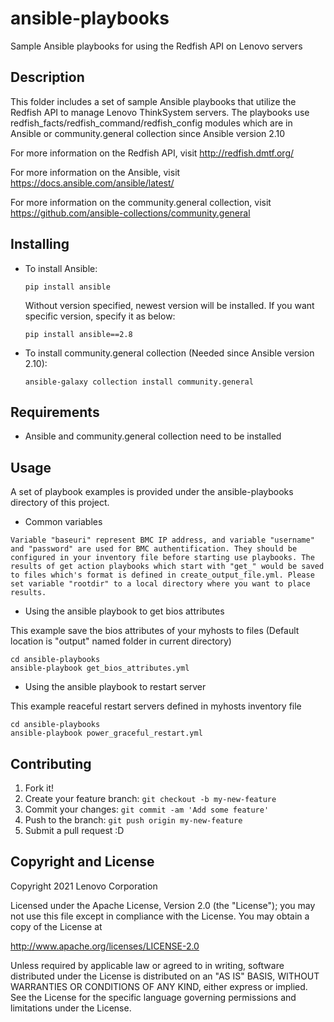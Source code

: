 # ansible-playbooks

Sample Ansible playbooks for using the Redfish API on Lenovo servers

Description
----------

This folder includes a set of sample Ansible playbooks that utilize the Redfish API to manage Lenovo ThinkSystem servers.  The playbooks use redfish_facts/redfish_command/redfish_config modules which are in Ansible or community.general collection since Ansible version 2.10

For more information on the Redfish API, visit <http://redfish.dmtf.org/>

For more information on the Ansible, visit <https://docs.ansible.com/ansible/latest/>

For more information on the community.general collection, visit <https://github.com/ansible-collections/community.general>

Installing
----------

* To install Ansible:
    
    `pip install ansible`

    Without version specified, newest version will be installed. If you want specific version, specify it as below:

    `pip install ansible==2.8`

* To install community.general collection (Needed since Ansible version 2.10):

    `ansible-galaxy collection install community.general`

Requirements
----------

* Ansible and community.general collection need to be installed

Usage
----------
A set of playbook examples is provided under the ansible-playbooks directory of this project.

* Common variables
~~~~~~~~~~~~~~~~~~~~~~~~~~~~~~~~~~~~~~~~~~~~~~~
Variable "baseuri" represent BMC IP address, and variable "username" and "password" are used for BMC authentification. They should be configured in your inventory file before starting use playbooks. The results of get action playbooks which start with "get_" would be saved to files which's format is defined in create_output_file.yml. Please set variable "rootdir" to a local directory where you want to place results.
~~~~~~~~~~~~~~~~~~~~~~~~~~~~~~~~~~~~~~~~~~~~~~~

* Using the ansible playbook to get bios attributes

This example save the bios attributes of your myhosts to files (Default location is "output" named folder in current directory)

    cd ansible-playbooks
    ansible-playbook get_bios_attributes.yml

* Using the ansible playbook to restart server

This example reaceful restart servers defined in myhosts inventory file

    cd ansible-playbooks
    ansible-playbook power_graceful_restart.yml

Contributing
----------

1. Fork it!
2. Create your feature branch: `git checkout -b my-new-feature`
3. Commit your changes: `git commit -am 'Add some feature'`
4. Push to the branch: `git push origin my-new-feature`
5. Submit a pull request :D

Copyright and License
---------------------

Copyright 2021 Lenovo Corporation

Licensed under the Apache License, Version 2.0 (the "License"); you may
not use this file except in compliance with the License. You may obtain
a copy of the License at

http://www.apache.org/licenses/LICENSE-2.0

Unless required by applicable law or agreed to in writing, software
distributed under the License is distributed on an "AS IS" BASIS, WITHOUT
WARRANTIES OR CONDITIONS OF ANY KIND, either express or implied. See the
License for the specific language governing permissions and limitations
under the License.
